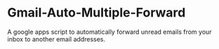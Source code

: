 # Gmail-Auto-Multiple-Forward
A google apps script to automatically forward unread emails from your inbox to another email addresses.
